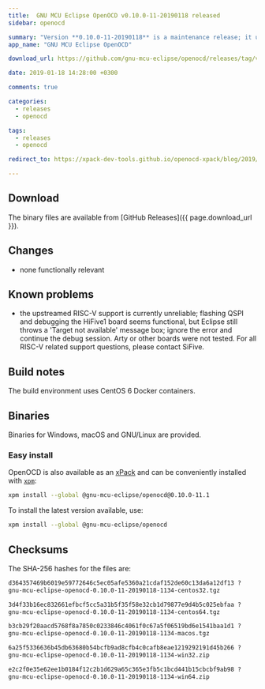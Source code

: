 ```yaml
---
title:  GNU MCU Eclipse OpenOCD v0.10.0-11-20190118 released
sidebar: openocd

summary: "Version **0.10.0-11-20190118** is a maintenance release; it updates to the latest master and removes the RISC-V patches."
app_name: "GNU MCU Eclipse OpenOCD"

download_url: https://github.com/gnu-mcu-eclipse/openocd/releases/tag/v0.10.0-11-20190118/

date: 2019-01-18 14:28:00 +0300

comments: true

categories:
  - releases
  - openocd

tags:
  - releases
  - openocd

redirect_to: https://xpack-dev-tools.github.io/openocd-xpack/blog/2019/01/18/openocd-v0-10-0-11-20190118-released

---
```


## Download

The binary files are available from [GitHub Releases]({{ page.download_url }}).

## Changes

* none functionally relevant

## Known problems

* the upstreamed RISC-V support is currently unreliable; flashing QSPI and
  debugging the HiFive1 board seems functional, but Eclipse still throws a
  'Target not available' message box; ignore the error and continue the
  debug session. Arty or other boards were not tested. For all RISC-V
  related support questions, please contact SiFive.

## Build notes

The build environment uses CentOS 6 Docker containers.

## Binaries

Binaries for Windows, macOS and GNU/Linux are provided.

### Easy install

OpenOCD is also available as an [xPack](https://www.npmjs.com/package/@gnu-mcu-eclipse/openocd) and can be conveniently installed with [`xpm`](https://www.npmjs.com/package/xpm):

```sh
xpm install --global @gnu-mcu-eclipse/openocd@0.10.0-11.1
```

To install the latest version available, use:

```sh
xpm install --global @gnu-mcu-eclipse/openocd
```

## Checksums

The SHA-256 hashes for the files are:

```txt
d364357469b6019e59772646c5ec05afe5360a21cdaf152de60c13da6a12df13 ?
gnu-mcu-eclipse-openocd-0.10.0-11-20190118-1134-centos32.tgz

3d4f33b16ec832661efbcf5cc5a31b5f35f58e32cb1d79877e9d4b5c025ebfaa ?
gnu-mcu-eclipse-openocd-0.10.0-11-20190118-1134-centos64.tgz

b3cb29f20aacd5768f8a7850c0233846c4061f0c67a5f06519bd6e1541baa1d1 ?
gnu-mcu-eclipse-openocd-0.10.0-11-20190118-1134-macos.tgz

6a25f5336636b45db63680b54bcfb9ad8cfb4c0cafb8eae1219292191d45b266 ?
gnu-mcu-eclipse-openocd-0.10.0-11-20190118-1134-win32.zip

e2c2f0e35e62ee1b0184f12c2b1d629a65c365e3fb5c1bcd441b15cbcbf9ab98 ?
gnu-mcu-eclipse-openocd-0.10.0-11-20190118-1134-win64.zip
```
